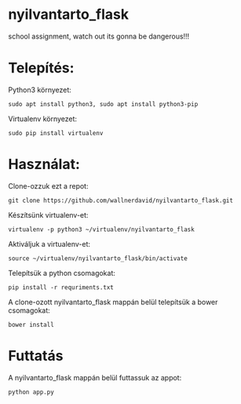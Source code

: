 # nyilvantarto_flask
school assignment, watch out its gonna be dangerous!!!

# Telepítés:
Python3 környezet:
````
sudo apt install python3, sudo apt install python3-pip
````
Virtualenv környezet:
````
sudo pip install virtualenv
````
# Használat:
Clone-ozzuk ezt a repot:
````
git clone https://github.com/wallnerdavid/nyilvantarto_flask.git
````
Készítsünk virtualenv-et:
````
virtualenv -p python3 ~/virtualenv/nyilvantarto_flask
````
Aktiváljuk a virtualenv-et:
````
source ~/virtualenv/nyilvantarto_flask/bin/activate
````
Telepítsük a python csomagokat:
````
pip install -r requriments.txt
````
A clone-ozott nyilvantarto_flask mappán belül telepítsük a bower csomagokat:
````
bower install
````


# Futtatás
A nyilvantarto_flask mappán belül futtassuk az appot:
````
python app.py
````





